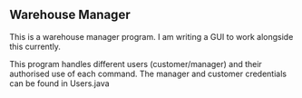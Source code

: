 ## Warehouse Manager

This is a warehouse manager program. I am writing a GUI to work alongside this currently.

This program handles different users (customer/manager) and their authorised use of each command. The manager and customer credentials can be found in Users.java